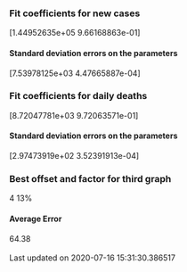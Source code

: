 <h3>Fit coefficients for new cases</h3>
[1.44952635e+05 9.66168863e-01]
<h4>Standard deviation errors on the parameters</h4>
[7.53978125e+03 4.47665887e-04]
<h3>Fit coefficients for daily deaths</h3>
[8.72047781e+03 9.72063571e-01]
<h4>Standard deviation errors on the parameters</h4>
[2.97473919e+02 3.52391913e-04] <br/>
<h3>Best offset and factor for third graph</h3>
4 13%
<h4>Average Error</h4>
64.38
<br /><br />Last updated on 2020-07-16 15:31:30.386517
